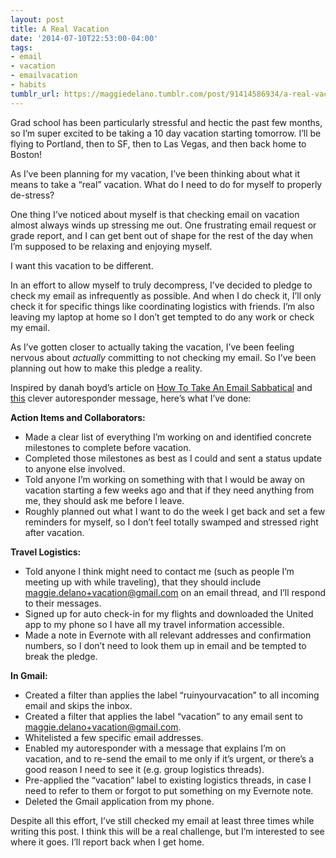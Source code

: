```yaml
---
layout: post
title: A Real Vacation
date: '2014-07-10T22:53:00-04:00'
tags:
- email
- vacation
- emailvacation
- habits
tumblr_url: https://maggiedelano.tumblr.com/post/91414586934/a-real-vacation
---
```

Grad school has been particularly stressful and hectic the past few months, so I’m super excited to be taking a 10 day vacation starting tomorrow. I’ll be flying to Portland, then to SF, then to Las Vegas, and then back home to Boston!

As I’ve been planning for my vacation, I’ve been thinking about what it means to take a “real” vacation. What do I need to do for myself to properly de-stress?

One thing I’ve noticed about myself is that checking email on vacation almost always winds up stressing me out.&nbsp;One frustrating email request or grade report, and I can get bent out of shape for the rest of the day when I’m supposed to be relaxing and enjoying myself.

I want this vacation to be different.

In an effort to allow myself to truly decompress, I’ve decided to pledge to check my email as infrequently as possible. And when I do check it, I’ll only check it for specific things like coordinating logistics with friends. I’m also leaving my laptop at home so I don’t get tempted to do any work or check my email.

As I’ve gotten closer to actually taking the vacation, I’ve been feeling nervous about&nbsp;_actually_&nbsp;committing to not checking my email. So I’ve been planning out how to make this pledge a reality.

Inspired by danah boyd’s article on [How To Take An Email Sabbatical](http://web.mit.edu/maggied/www/resume_mkd.pdf)&nbsp;and [this](http://gizmodo.com/5836537/the-most-cleverest-vacation-auto-reply-e-mail-ive-seen) clever autoresponder message, here’s what I’ve done:

**Action Items and Collaborators:**

- Made a clear list of everything I’m working on and identified concrete milestones to complete before vacation.
- Completed those milestones as best as I could and sent a status update to anyone else involved.
- Told anyone I’m working on something with that I would be away on vacation starting a few weeks ago and that if they need anything from me, they should ask me before I leave.
- Roughly planned out what I want to do the week I get back and set a few reminders for myself, so I don’t feel totally swamped and stressed right after vacation.

**Travel Logistics:**

- Told anyone I think might need to contact me (such as people I’m meeting up with while traveling), that they should include maggie.delano+vacation@gmail.com on an email thread, and I’ll respond to their messages.
- Signed up for auto check-in for my flights and downloaded the United app to my phone so I have all my travel information accessible.&nbsp;
- Made a note in Evernote with all relevant addresses and confirmation numbers, so I don’t need to look them up in email and be tempted to break the pledge.

**In Gmail:**

- Created a filter than applies the label “ruinyourvacation” to all incoming email and skips the inbox.
- Created a filter that applies the label “vacation” to any email sent to maggie.delano+vacation@gmail.com.
- Whitelisted a few specific email addresses.
- Enabled my autoresponder with a message that explains I’m on vacation, and to re-send the email to me only if it’s urgent, or there’s a good reason I need to see it (e.g. group logistics threads).
- Pre-applied the “vacation” label to existing logistics threads, in case I need to refer to them or forgot to put something on my Evernote note.
- Deleted the Gmail application from my phone.

Despite all this effort, I’ve still checked my email at least three times while writing this post. I think this will be a real challenge, but I’m interested to see where it goes. I’ll report back when I get home.

